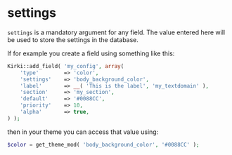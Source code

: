 # settings

`settings` is a mandatory argument for any field. The value entered here will be used to store the settings in the database.

If for example you create a field using something like this:

```php
Kirki::add_field( 'my_config', array(
    'type'        => 'color',
    'settings'    => 'body_background_color',
    'label'       => __( 'This is the label', 'my_textdomain' ),
    'section'     => 'my_section',
    'default'     => '#0088CC',
    'priority'    => 10,
    'alpha'       => true,
) );
```

then in your theme you can access that value using:

```php
$color = get_theme_mod( 'body_background_color', '#0088CC' );
```
